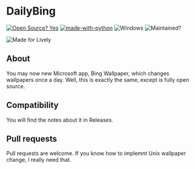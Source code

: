 # DailyBing
[![Open Source? Yes](https://badgen.net/badge/Open%20Source/Yes/green)](https://github.com/Naereen/badges/) [![made-with-python](https://img.shields.io/badge/Made%20with-Python-1f425f.svg?color=yellow)](https://www.python.org/) ![Windows](https://badgen.net/badge/icon/Windows?icon=windows&label) ![Maintained?](https://badgen.net/badge/Maintained/Yes/green)

![Made for Lively ](https://badgen.net/badge/Made%20for/Lively%20Wallpaper/red)
## About
You may now new Microsoft app, Bing Wallpaper, which changes wallpapers once a day. Well, this is exactly the same, except is fully open source.
## Compatibility
You will find the notes about it in Releases.
## Pull requests
Pull requests are welcome. If you know how to implemnt Unix wallpaper change, I really need that. 
